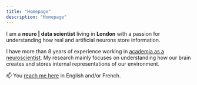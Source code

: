 ```yaml
---
title: "Homepage"
description: "Homepage"
---
```


I am a **neuro | data scientist** living in **London** with a passion for understanding how real  and artificial neurons store information.

I have more than 8 years of experience working in [academia as a neuroscientist](about). My research mainly focuses on understanding how our brain creates and stores internal representations of our environment.

📫 You [reach me here](contact) in English and/or French.

